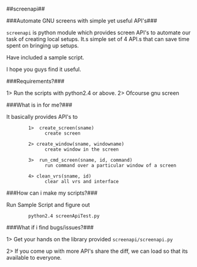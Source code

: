##screenapi##


###Automate GNU screens with simple yet useful API's###

`screenapi` is python module which provides screen API's to automate our task of creating local setups.  It.s simple set of 4 API.s that can save time spent on bringing up setups.

Have included a sample script.

I hope you guys find it useful.  

###Requirements?###

1> Run the scripts with python2.4 or above. 
2> Ofcourse gnu screen    

###What is in for me?###

It basically provides API's to

            1>  create_screen(sname)
                  create screen

            2> create_window(sname, windowname)
                  create window in the screen

            3>  run_cmd_screen(sname, id, command)
                  run command over a particular window of a screen

            4> clean_vrs(sname, id)
                  clear all vrs and interface

###How can i make my scripts?###


Run Sample Script and figure out
            
            python2.4 screenApiTest.py 

###What if i find bugs/issues?###

   1> Get your hands on the library provided `screenapi/screenapi.py`
   
   2> If you come up with more API's share the diff, we can load so that  its available to everyone.




